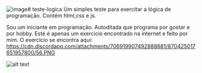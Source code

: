 ![image](https://github.com/dkt0001/teste-logica/assets/81587343/b9f7d037-ac31-4b06-8759-a134ba6bd679)# teste-logica
Um simples teste para exercitar a lógica de programação. Contém html,css e js.


Sou um iniciante em programação. Autoditada que programa por gostar e por hobby. Esté é apenas um exercício encontrado na internet e feito por mim. O exercício se encontra aqui: https://cdn.discordapp.com/attachments/706919907492888681/870425017651957800/56.PNG

![alt text](https://github.com/dkt0001/teste-logica/blob/main/image.png?raw=true)
